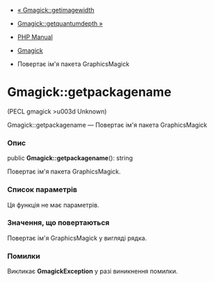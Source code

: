 - [« Gmagick::getimagewidth](gmagick.getimagewidth.md)
- [Gmagick::getquantumdepth »](gmagick.getquantumdepth.md)

- [PHP Manual](index.md)
- [Gmagick](class.gmagick.md)
- Повертає ім'я пакета GraphicsMagick

# Gmagick::getpackagename

(PECL gmagick \>u003d Unknown)

Gmagick::getpackagename — Повертає ім'я пакета GraphicsMagick

### Опис

public **Gmagick::getpackagename**(): string

Повертає ім'я пакета GraphicsMagick.

### Список параметрів

Ця функція не має параметрів.

### Значення, що повертаються

Повертає ім'я GraphicsMagick у вигляді рядка.

### Помилки

Викликає **GmagickException** у разі виникнення помилки.
